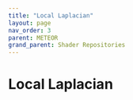 ```yaml
---
title: "Local Laplacian"
layout: page
nav_order: 3
parent: METEOR
grand_parent: Shader Repositories
---
```


# Local Laplacian